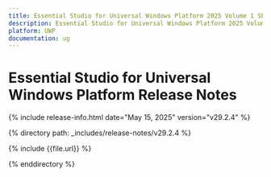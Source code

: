 ```yaml
---
title: Essential Studio for Universal Windows Platform 2025 Volume 1 SP Release Release Notes  
description: Essential Studio for Universal Windows Platform 2025 Volume 1 SP Release Release Notes  
platform: UWP
documentation: ug
---
```


# Essential Studio for Universal Windows Platform  Release Notes  

{% include release-info.html date="May 15, 2025"  version="v29.2.4" %} 

{% directory path: _includes/release-notes/v29.2.4 %}

{% include {{file.url}} %}

{% enddirectory %}